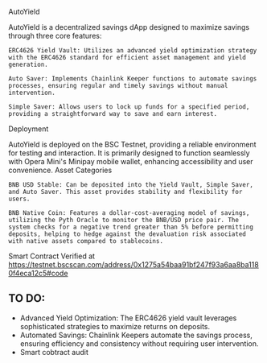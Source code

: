 AutoYield

AutoYield is a decentralized savings dApp designed to maximize savings through three core features:

    ERC4626 Yield Vault: Utilizes an advanced yield optimization strategy with the ERC4626 standard for efficient asset management and yield generation.

    Auto Saver: Implements Chainlink Keeper functions to automate savings processes, ensuring regular and timely savings without manual intervention.

    Simple Saver: Allows users to lock up funds for a specified period, providing a straightforward way to save and earn interest.

Deployment

AutoYield is deployed on the BSC Testnet, providing a reliable environment for testing and interaction. It is primarily designed to function seamlessly with Opera Mini's Minipay mobile wallet, enhancing accessibility and user convenience.
Asset Categories

    BNB USD Stable: Can be deposited into the Yield Vault, Simple Saver, and Auto Saver. This asset provides stability and flexibility for users.

    BNB Native Coin: Features a dollar-cost-averaging model of savings, utilizing the Pyth Oracle to monitor the BNB/USD price pair. The system checks for a negative trend greater than 5% before permitting deposits, helping to hedge against the devaluation risk associated with native assets compared to stablecoins.


Smart Contract Verified at https://testnet.bscscan.com/address/0x1275a54baa91bf247f93a6aa8ba1180f4eca12c5#code


## TO DO:
- Advanced Yield Optimization: The ERC4626 yield vault leverages sophisticated strategies to maximize returns on deposits.
- Automated Savings: Chainlink Keepers automate the savings process, ensuring efficiency and consistency without requiring user intervention.
- Smart cobtract audit
